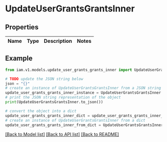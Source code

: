 # UpdateUserGrantsGrantsInner


## Properties

Name | Type | Description | Notes
------------ | ------------- | ------------- | -------------

## Example

```python
from iam.v1.models.update_user_grants_grants_inner import UpdateUserGrantsGrantsInner

# TODO update the JSON string below
json = "{}"
# create an instance of UpdateUserGrantsGrantsInner from a JSON string
update_user_grants_grants_inner_instance = UpdateUserGrantsGrantsInner.from_json(json)
# print the JSON string representation of the object
print(UpdateUserGrantsGrantsInner.to_json())

# convert the object into a dict
update_user_grants_grants_inner_dict = update_user_grants_grants_inner_instance.to_dict()
# create an instance of UpdateUserGrantsGrantsInner from a dict
update_user_grants_grants_inner_from_dict = UpdateUserGrantsGrantsInner.from_dict(update_user_grants_grants_inner_dict)
```
[[Back to Model list]](../README.md#documentation-for-models) [[Back to API list]](../README.md#documentation-for-api-endpoints) [[Back to README]](../README.md)


